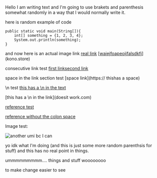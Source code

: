 Hello I am writing text and I'm going to use brakets and parenthesis somewhat randomly in a way that I would normally write it.

here is random example of code 
```
public static void main(String[]){
    int[] something = {1, 2, 3, 4};
    System.out.println(something);
}
```

and now here is an actual image link
[real link](https://thisisanimage.html)
[[waiejfoapeoijfalsdkfj](asdfasfweijfoa)](kono.store)

consecutive link test [first link](https://www.youtube.com)[second link](https://jstris.jezevec10.com)

space in the link section test [space link](https:// thishas a space)

\n test [
    this has a \n in the text
](doesitwork.com)

[this has a \n in the link](doesit
work.com)

[reference test][ref]

[reference without the colon space][ref2]


Image test:

![another umi bc I can](umimad.png)

yo idk what I'm doing (and this is just some more random parenthsis for stuff)
and this has no real point in things.

ummmmmmmmm....
things and stuff woooooooo


to make change easier to see

[ref]: https://monkeytype.com
[ref2]:https://10fastfingers.com
